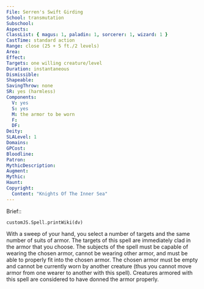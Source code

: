 ```yaml
---
File: Serren's Swift Girding
School: transmutation
Subschool: 
Aspects: 
ClassList: { magus: 1, paladin: 1, sorcerer: 1, wizard: 1 }
CastTime: standard action
Range: close (25 + 5 ft./2 levels)
Area: 
Effect: 
Targets: one willing creature/level
Duration: instantaneous
Dismissible: 
Shapeable: 
SavingThrow: none
SR: yes (harmless)
Components:
  V: yes
  S: yes
  M: the armor to be worn
  F: 
  DF: 
Deity: 
SLALevel: 1
Domains: 
GPCost: 
Bloodline: 
Patron: 
MythicDescription: 
Augment: 
Mythic: 
Haunt: 
Copyright:
  Content: "Knights Of The Inner Sea"
---
```

Brief:: 

```dataviewjs
customJS.Spell.printWiki(dv)
```

With a sweep of your hand, you select a number of targets and the same number of suits of armor. The targets of this spell are immediately clad in the armor that you choose. The subjects of the spell must be capable of wearing the chosen armor, cannot be wearing other armor, and must be able to properly fit into the chosen armor. The chosen armor must be empty and cannot be currently worn by another creature (thus you cannot move armor from one wearer to another with this spell). Creatures armored with this spell are considered to have donned the armor properly.
